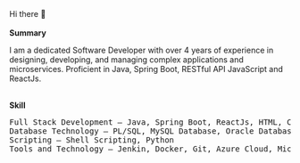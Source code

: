 


<!--
**sonu-kushwaha-dev/sonu-kushwaha-dev** is a ✨ _special_ ✨ repository because its `README.md` (this file) appears on your GitHub profile.

Here are some ideas to get you started:

- 🔭 I’m currently working on ...
- 🌱 I’m currently learning ...
- 👯 I’m looking to collaborate on ...
- 🤔 I’m looking for help with ...
- 💬 Ask me about ...
- 📫 How to reach me: ...
- 😄 Pronouns: ...
- ⚡ Fun fact: ...
-->
<!DOCTYPE html>
<html>
<body>
Hi there 👋 
<br/> <br/>
<strong>Summary</strong><br/> <p>
I am a dedicated Software Developer with over 4 years of experience in designing, developing, and managing complex applications and microservices. Proficient in Java, Spring Boot, RESTful API JavaScript and ReactJs. </p>
<br/> 
<strong>Skill</strong>
<pre>
Full Stack Development — Java, Spring Boot, ReactJs, HTML, CSS, JavaScript
Database Technology — PL/SQL, MySQL Database, Oracle Database
Scripting — Shell Scripting, Python
Tools and Technology — Jenkin, Docker, Git, Azure Cloud, Microservices
</pre>

</body>
</html>
